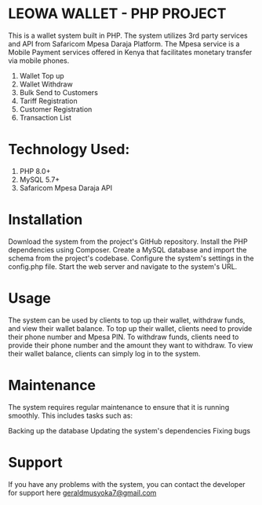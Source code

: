 # LEOWA WALLET - PHP PROJECT

This is a wallet system built in PHP. The system utilizes 3rd party services and API from Safaricom Mpesa Daraja Platform. 
The Mpesa service is a Mobile Payment services offered in Kenya that facilitates monetary transfer via mobile phones.

1. Wallet Top up
2. Wallet Withdraw
3. Bulk Send to Customers
4. Tariff Registration
5. Customer Registration
6. Transaction List

# Technology Used:
1. PHP 8.0+
2. MySQL 5.7+
3. Safaricom Mpesa Daraja API

# Installation
Download the system from the project's GitHub repository.
Install the PHP dependencies using Composer.
Create a MySQL database and import the schema from the project's codebase.
Configure the system's settings in the config.php file.
Start the web server and navigate to the system's URL.

# Usage
The system can be used by clients to top up their wallet, withdraw funds, and view their wallet balance. To top up their wallet, clients need to provide their phone number and Mpesa PIN. To withdraw funds, clients need to provide their phone number and the amount they want to withdraw. To view their wallet balance, clients can simply log in to the system.

# Maintenance
The system requires regular maintenance to ensure that it is running smoothly. This includes tasks such as:

Backing up the database
Updating the system's dependencies
Fixing bugs

# Support
If you have any problems with the system, you can contact the developer for support here geraldmusyoka7@gmail.com
